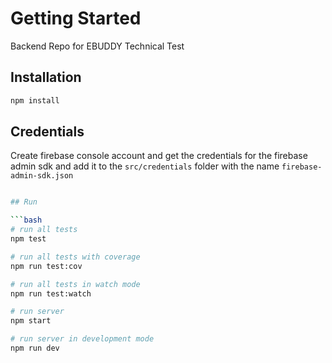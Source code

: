 # Getting Started
Backend Repo for EBUDDY Technical Test

## Installation

```bash
npm install
```

## Credentials
Create firebase console account and get the credentials for the firebase admin sdk and add it to the `src/credentials` folder with the name `firebase-admin-sdk.json`

```bash

## Run

```bash
# run all tests
npm test

# run all tests with coverage
npm run test:cov

# run all tests in watch mode
npm run test:watch

# run server
npm start

# run server in development mode
npm run dev
```